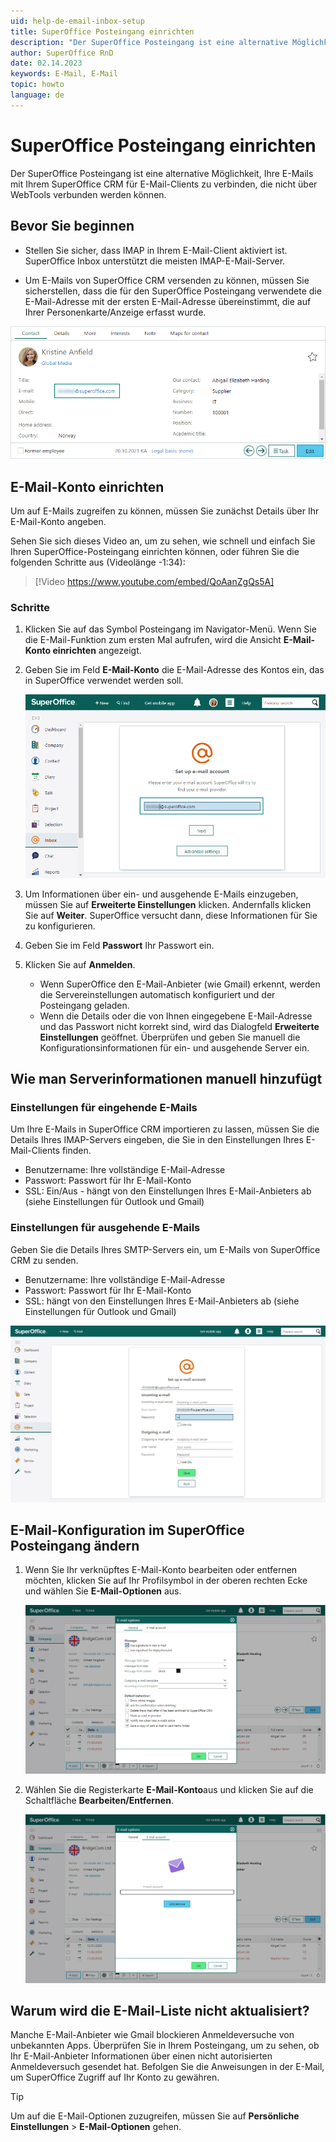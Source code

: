 ```yaml
---
uid: help-de-email-inbox-setup
title: SuperOffice Posteingang einrichten
description: "Der SuperOffice Posteingang ist eine alternative Möglichkeit, Ihre E-Mails mit Ihrem SuperOffice CRM für E-Mail-Clients zu verbinden, die nicht über WebTools verbunden werden können. Lernen Sie, wie Sie ihn einrichten und zum ersten Mal einloggen."
author: SuperOffice RnD
date: 02.14.2023
keywords: E-Mail, E-Mail
topic: howto
language: de
---
```


# SuperOffice Posteingang einrichten

Der SuperOffice Posteingang ist eine alternative Möglichkeit, Ihre E-Mails mit Ihrem SuperOffice CRM für E-Mail-Clients zu verbinden, die nicht über WebTools verbunden werden können.

## Bevor Sie beginnen

* Stellen Sie sicher, dass IMAP in Ihrem E-Mail-Client aktiviert ist. SuperOffice Inbox unterstützt die meisten IMAP-E-Mail-Server.

* Um E-Mails von SuperOffice CRM versenden zu können, müssen Sie sicherstellen, dass die für den SuperOffice Posteingang verwendete die E-Mail-Adresse mit der ersten E-Mail-Adresse übereinstimmt, die auf Ihrer Personenkarte/Anzeige erfasst wurde.

![Sie können überprüfen, welche E-Mail-Adresse Sie auf Ihrer Personenkarte erfasst wurde -screenshot][img2]

## E-Mail-Konto einrichten

Um auf E-Mails zugreifen zu können, müssen Sie zunächst Details über Ihr E-Mail-Konto angeben.

Sehen Sie sich dieses Video an, um zu sehen, wie schnell und einfach Sie Ihren SuperOffice-Posteingang einrichten können, oder führen Sie die folgenden Schritte aus (Videolänge -1:34):

<!-- markdownlint-disable-next-line MD034 DOCSMD007 -->
> [!Video https://www.youtube.com/embed/QoAanZgQs5A]

### Schritte

1. Klicken Sie auf das Symbol Posteingang im Navigator-Menü. Wenn Sie die E-Mail-Funktion zum ersten Mal aufrufen, wird die Ansicht **E-Mail-Konto einrichten** angezeigt.

1. Geben Sie im Feld **E-Mail-Konto** die E-Mail-Adresse des Kontos ein, das in SuperOffice verwendet werden soll.

    ![x -screenshot][img3]

1. Um Informationen über ein- und ausgehende E-Mails einzugeben, müssen Sie auf **Erweiterte Einstellungen** klicken. Andernfalls klicken Sie auf **Weiter**. SuperOffice versucht dann, diese Informationen für Sie zu konfigurieren.

1. Geben Sie im Feld **Passwort** Ihr Passwort ein.

1. Klicken Sie auf **Anmelden**.

    * Wenn SuperOffice den E-Mail-Anbieter (wie Gmail) erkennt, werden die Servereinstellungen automatisch konfiguriert und der Posteingang geladen.
    * Wenn die Details oder die von Ihnen eingegebene E-Mail-Adresse und das Passwort nicht korrekt sind, wird das Dialogfeld **Erweiterte Einstellungen** geöffnet. Überprüfen und geben Sie manuell die Konfigurationsinformationen für ein- und ausgehende Server ein.

## Wie man Serverinformationen manuell hinzufügt

### Einstellungen für eingehende E-Mails

Um Ihre E-Mails in SuperOffice CRM importieren zu lassen, müssen Sie die Details Ihres IMAP-Servers eingeben, die Sie in den Einstellungen Ihres E-Mail-Clients finden.

* Benutzername: Ihre vollständige E-Mail-Adresse
* Passwort: Passwort für Ihr E-Mail-Konto
* SSL: Ein/Aus - hängt von den Einstellungen Ihres E-Mail-Anbieters ab (siehe Einstellungen für Outlook und Gmail)

### Einstellungen für ausgehende E-Mails

Geben Sie die Details Ihres SMTP-Servers ein, um E-Mails von SuperOffice CRM zu senden.

* Benutzername: Ihre vollständige E-Mail-Adresse
* Passwort: Passwort für Ihr E-Mail-Konto
* SSL: hängt von den Einstellungen Ihres E-Mail-Anbieters ab (siehe Einstellungen für Outlook und Gmail)

![Erweiterte Einstellungen - Gehen Sie zum Posteingang, um manuell die korrekten E-Mail-Serverinformationen hinzuzufügen -screenshot][img4]

## E-Mail-Konfiguration im SuperOffice Posteingang ändern

1. Wenn Sie Ihr verknüpftes E-Mail-Konto bearbeiten oder entfernen möchten, klicken Sie auf Ihr Profilsymbol in der oberen rechten Ecke und wählen Sie **E-Mail-Optionen** aus.

    ![E-Mail-Optionen -screenshot][img5]

1. Wählen Sie die Registerkarte **E-Mail-Konto**aus und klicken Sie auf die Schaltfläche **Bearbeiten/Entfernen**.

    ![E-Mail-Optionen -screenshot][img6]

## Warum wird die E-Mail-Liste nicht aktualisiert?

Manche E-Mail-Anbieter wie Gmail blockieren Anmeldeversuche von unbekannten Apps. Überprüfen Sie in Ihrem Posteingang, um zu sehen, ob Ihr E-Mail-Anbieter Informationen über einen nicht autorisierten Anmeldeversuch gesendet hat. Befolgen Sie die Anweisungen in der E-Mail, um SuperOffice Zugriff auf Ihr Konto zu gewähren.

> [!TIP]
> Um auf die E-Mail-Optionen zuzugreifen, müssen Sie auf <i class="ph ph-user-circle" aria-hidden="true"></i> **Persönliche Einstellungen** > **E-Mail-Optionen** gehen.

<!-- Referenced links -->

<!-- Referenced images -->
[img2]: ../../../../media/loc/en/email/getstarted-contact-mycontactcard.png
[img3]: ../../../../media/loc/en/email/getstarted-inbox-login.png
[img4]: ../../../../media/loc/en/email/so-inbox-advanced-settings.png
[img5]: ../../../../media/loc/en/email/email-options-general.png
[img6]: ../../../../media/loc/en/email/email-options-account.png

